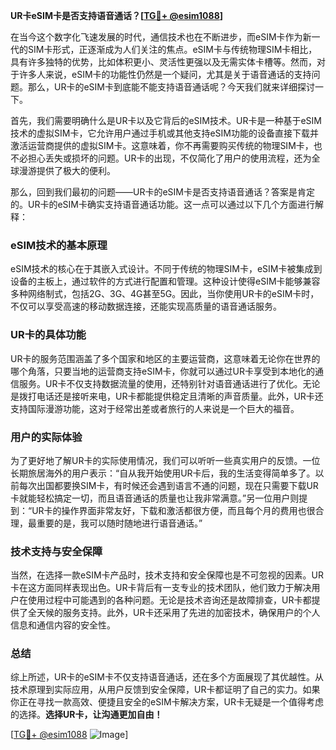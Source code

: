 **UR卡eSIM卡是否支持语音通话？[[TG💪+ @esim1088](https://t.me/s/esim1088)]**

在当今这个数字化飞速发展的时代，通信技术也在不断进步，而eSIM卡作为新一代的SIM卡形式，正逐渐成为人们关注的焦点。eSIM卡与传统物理SIM卡相比，具有许多独特的优势，比如体积更小、灵活性更强以及无需实体卡槽等。然而，对于许多人来说，eSIM卡的功能性仍然是一个疑问，尤其是关于语音通话的支持问题。那么，UR卡的eSIM卡到底能不能支持语音通话呢？今天我们就来详细探讨一下。

首先，我们需要明确什么是UR卡以及它背后的eSIM技术。UR卡是一种基于eSIM技术的虚拟SIM卡，它允许用户通过手机或其他支持eSIM功能的设备直接下载并激活运营商提供的虚拟SIM卡。这意味着，你不再需要购买传统的物理SIM卡，也不必担心丢失或损坏的问题。UR卡的出现，不仅简化了用户的使用流程，还为全球漫游提供了极大的便利。

那么，回到我们最初的问题——UR卡的eSIM卡是否支持语音通话？答案是肯定的。UR卡的eSIM卡确实支持语音通话功能。这一点可以通过以下几个方面进行解释：

### eSIM技术的基本原理

eSIM技术的核心在于其嵌入式设计。不同于传统的物理SIM卡，eSIM卡被集成到设备的主板上，通过软件的方式进行配置和管理。这种设计使得eSIM卡能够兼容多种网络制式，包括2G、3G、4G甚至5G。因此，当你使用UR卡的eSIM卡时，不仅可以享受高速的移动数据连接，还能实现高质量的语音通话服务。

### UR卡的具体功能

UR卡的服务范围涵盖了多个国家和地区的主要运营商，这意味着无论你在世界的哪个角落，只要当地的运营商支持eSIM卡，你就可以通过UR卡享受到本地化的通信服务。UR卡不仅支持数据流量的使用，还特别针对语音通话进行了优化。无论是拨打电话还是接听来电，UR卡都能提供稳定且清晰的声音质量。此外，UR卡还支持国际漫游功能，这对于经常出差或者旅行的人来说是一个巨大的福音。

### 用户的实际体验

为了更好地了解UR卡的实际使用情况，我们可以听听一些真实用户的反馈。一位长期旅居海外的用户表示：“自从我开始使用UR卡后，我的生活变得简单多了。以前每次出国都要换SIM卡，有时候还会遇到语言不通的问题，现在只需要下载UR卡就能轻松搞定一切，而且语音通话的质量也让我非常满意。”另一位用户则提到：“UR卡的操作界面非常友好，下载和激活都很方便，而且每个月的费用也很合理，最重要的是，我可以随时随地进行语音通话。”

### 技术支持与安全保障

当然，在选择一款eSIM卡产品时，技术支持和安全保障也是不可忽视的因素。UR卡在这方面同样表现出色。UR卡背后有一支专业的技术团队，他们致力于解决用户在使用过程中可能遇到的各种问题。无论是技术咨询还是故障排查，UR卡都提供了全天候的服务支持。此外，UR卡还采用了先进的加密技术，确保用户的个人信息和通信内容的安全性。

### 总结

综上所述，UR卡的eSIM卡不仅支持语音通话，还在多个方面展现了其优越性。从技术原理到实际应用，从用户反馈到安全保障，UR卡都证明了自己的实力。如果你正在寻找一款高效、便捷且安全的eSIM卡解决方案，UR卡无疑是一个值得考虑的选择。**选择UR卡，让沟通更加自由！**

[[TG💪+ @esim1088](https://t.me/s/esim1088) ![Image](https://i.postimg.cc/4NQfJmqS/Snipaste-2025-05-13-00-14-12.png)]